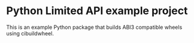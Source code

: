 # Python Limited API example project

This is an example Python package that builds ABI3 compatible wheels using
cibuildwheel.